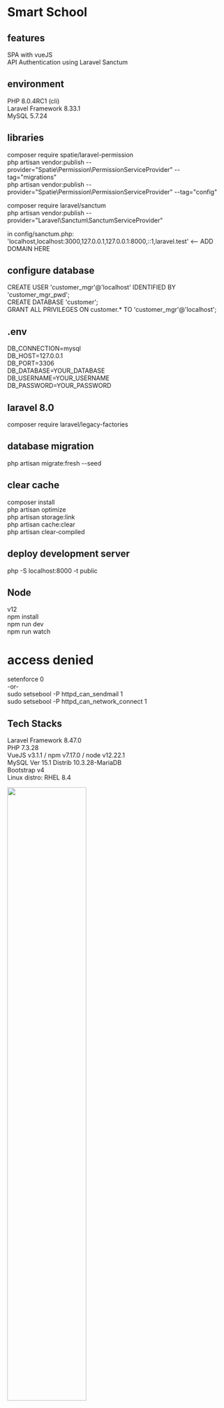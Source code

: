 # Smart School

## features
SPA with vueJS  
API Authentication using Laravel Sanctum  

## environment
PHP 8.0.4RC1 (cli)  
Laravel Framework 8.33.1  
MySQL 5.7.24  

## libraries
composer require spatie/laravel-permission  
php artisan vendor:publish --provider="Spatie\Permission\PermissionServiceProvider" --tag="migrations"  
php artisan vendor:publish --provider="Spatie\Permission\PermissionServiceProvider" --tag="config"  

composer require laravel/sanctum  
php artisan vendor:publish --provider="Laravel\Sanctum\SanctumServiceProvider"  

in config/sanctum.php:  
'localhost,localhost:3000,127.0.0.1,127.0.0.1:8000,::1,laravel.test' <-- ADD DOMAIN HERE  

## configure database
CREATE USER 'customer_mgr'@'localhost' IDENTIFIED BY 'customer_mgr_pwd';  
CREATE DATABASE 'customer';  
GRANT ALL PRIVILEGES ON customer.* TO 'customer_mgr'@'localhost';  

## .env
DB_CONNECTION=mysql  
DB_HOST=127.0.0.1  
DB_PORT=3306  
DB_DATABASE=YOUR_DATABASE  
DB_USERNAME=YOUR_USERNAME  
DB_PASSWORD=YOUR_PASSWORD  

## laravel 8.0
composer require laravel/legacy-factories  

## database migration
php artisan migrate:fresh --seed  

## clear cache
composer install  
php artisan optimize  
php artisan storage:link  
php artisan cache:clear  
php artisan clear-compiled  

## deploy development server
php -S localhost:8000 -t public  

## Node
v12  
npm install  
npm run dev  
npm run watch  

# access denied
setenforce 0  
-or-  
sudo setsebool -P httpd_can_sendmail 1  
sudo setsebool -P httpd_can_network_connect 1  

## Tech Stacks
Laravel Framework 8.47.0  
PHP 7.3.28  
VueJS v3.1.1 / npm v7.17.0 / node v12.22.1  
MySQL Ver 15.1 Distrib 10.3.28-MariaDB  
Bootstrap v4  
Linux distro: RHEL 8.4  

<img src="../main/screenshots/portal-about.JPG" width="60%">
